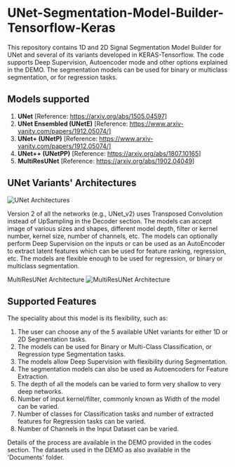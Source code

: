 # UNet-Segmentation-Model-Builder-Tensorflow-Keras
This repository contains 1D and 2D Signal Segmentation Model Builder for UNet and several of its variants developed in KERAS-Tensorflow. The code supports Deep Supervision, Autoencoder mode and other options explained in the DEMO. The segmentation models can be used for binary or multiclass segmentation, or for regression tasks.  

## Models supported
1. **UNet** [Reference: https://arxiv.org/abs/1505.04597]
2. **UNet Ensembled (UNetE)** [Reference: https://www.arxiv-vanity.com/papers/1912.05074/]
3. **UNet+ (UNetP)** [Reference: https://www.arxiv-vanity.com/papers/1912.05074/]
3. **UNet++ (UNetPP)** [Reference: https://arxiv.org/abs/1807.10165]
5. **MultiResUNet** [Reference: https://arxiv.org/abs/1902.04049]

## UNet Variants' Architectures
![UNet Architectures](https://github.com/Sakib1263/UNet2D-Segmentation-Model-Builder-KERAS/blob/main/Documents/Images/UNet.jpg "UNet Models") 

Version 2 of all the networks (e.g., UNet_v2) uses Transposed Convolution instead of UpSampling in the Decoder section. The models can accept image of various sizes and shapes, different model depth, filter or kernel number, kernel size, number of channels, etc. The models can optionally perform Deep Supervision on the inputs or can be used as an AutoEncoder to extract latent features which can be used for feature ranking, regression, etc. The models are flexible enough to be used for regression, or binary or multiclass segmentation.

MultiResUNet Architecture
![MultiResUNet Architecture](https://github.com/Sakib1263/UNet-2D-Segmentation-AutoEncoder-Model-Builder-KERAS/blob/main/Documents/Images/MultiResUNet.png "MultiResUNet Model")  

## Supported Features
The speciality about this model is its flexibility, such as:
1. The user can choose any of the 5 available UNet variants for either 1D or 2D Segmentation tasks.
2. The models can be used for Binary or Multi-Class Classification, or Regression type Segmentation tasks.
3. The models allow Deep Supervision with flexibility during Segmentation.
4. The segmentation models can also be used as Autoencoders for Feature Extraction.
5. The depth of all the models can be varied to form very shallow to very deep networks.
6. Number of input kernel/filter, commonly known as Width of the model can be varied.
7. Number of classes for Classification tasks and number of extracted features for Regression tasks can be varied.
8. Number of Channels in the Input Dataset can be varied.  

Details of the process are available in the DEMO provided in the codes section. The datasets used in the DEMO as also available in the 'Documents' folder.  
